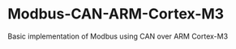 Modbus-CAN-ARM-Cortex-M3
========================

Basic implementation of Modbus using CAN over ARM Cortex-M3
